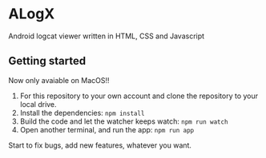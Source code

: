 # ALogX
Android logcat viewer written in HTML, CSS and Javascript

## Getting started
Now only avaiable on MacOS!!
1. For this repository to your own account and clone the repository to your local drive.
2. Install the dependencies: ```npm install```
3. Build the code and let the watcher keeps watch: ```npm run watch```
4. Open another terminal, and run the app: ```npm run app```

Start to fix bugs, add new features, whatever you want.
